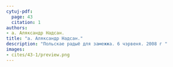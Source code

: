 ```yaml
---
cytuj-pdf:
  page: 43
  citation: 1
authors:
- а. Аляксандр Надсан.
title: "а. Аляксандр Надсан."
description: "Польскае радыё для замежжа. 6 чэрвеня. 2008 г "
images:
- cites/43-1/preview.png
---
```

